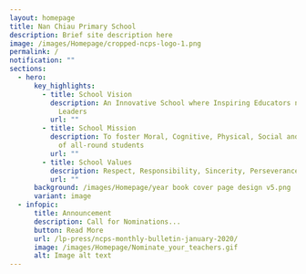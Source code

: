 ```yaml
---
layout: homepage
title: Nan Chiau Primary School
description: Brief site description here
image: /images/Homepage/cropped-ncps-logo-1.png
permalink: /
notification: ""
sections:
  - hero:
      key_highlights:
        - title: School Vision
          description: An Innovative School where Inspiring Educators nurture Future-ready
            Leaders
          url: ""
        - title: School Mission
          description: To foster Moral, Cognitive, Physical, Social and Aesthetic growth
            of all-round students
          url: ""
        - title: School Values
          description: Respect, Responsibility, Sincerity, Perseverance
          url: ""
      background: /images/Homepage/year book cover page design v5.png
      variant: image
  - infopic:
      title: Announcement
      description: Call for Nominations...
      button: Read More
      url: /lp-press/ncps-monthly-bulletin-january-2020/
      image: /images/Homepage/Nominate_your_teachers.gif
      alt: Image alt text
---
```

